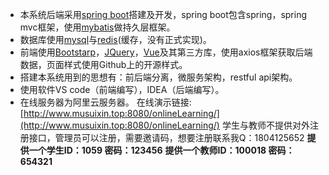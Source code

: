 
 - 本系统后端采用[spring boot](https://spring.io/projects/spring-boot)搭建及开发，spring boot包含spring，spring
   mvc框架，使用[mybatis](http://www.mybatis.org/mybatis-3/zh/index.html)做持久层框架。
 - 数据库使用[mysql](https://www.mysql.com/cn/)与[redis](https://redis.io/)(缓存，没有正式实现)。
 - 前端使用[Bootstarp](https://getbootstrap.com/)，[JQuery](https://jquery.com/)，[Vue](https://cn.vuejs.org/index.html)及其第三方库，使用axios框架获取后端数据，页面样式使用Github上的开源样式。
 - 搭建本系统用到的思想有：前后端分离，微服务架构，restful api架构。
 - 使用软件VS code（前端编写），IDEA（后端编写）。
 - 在线服务器为阿里云服务器。
在线演示链接:[http://www.musuixin.top:8080/onlineLearning/](http://www.musuixin.top:8080/onlineLearning/)
学生与教师不提供对外注册接口，管理员可以注册，需要邀请码，想要注册联系我Q：1804125652
**提供一个学生ID：1059 密码：123456**
**提供一个教师ID：100018 密码：654321**
